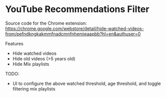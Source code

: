 # YouTube Recommendations Filter

Source code for the Chrome extension: https://chrome.google.com/webstore/detail/hide-watched-videos-from/pefndkngkakmmfnadcmnfnhemieaapbb?hl=en&authuser=0

Features
- Hide watched videos
- Hide old videos (>5 years old)
- Hide Mix playlists

TODO:
- UI to configure the above watched threshold, age threshold, and toggle filtering mix playlists
